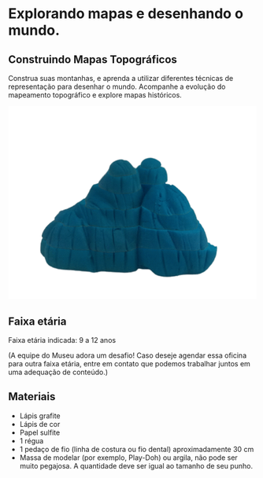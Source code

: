 # Explorando mapas e desenhando o mundo.
## Construindo Mapas Topográficos
Construa suas montanhas, e aprenda a utilizar diferentes técnicas de representação para desenhar o mundo. Acompanhe a evolução do mapeamento topográfico e explore mapas históricos.

![Gif Montanha](Webp_net-gifmaker.gif)
 ## Faixa etária 
 Faixa etária indicada: 9 a 12 anos
 
 (A equipe do Museu adora um desafio! Caso deseje agendar essa oficina para outra faixa etária, entre em contato que podemos trabalhar juntos em uma adequação de conteúdo.)
 ## Materiais
 - Lápis grafite
 - Lápis de cor
 - Papel sulfite
- 1 régua
- 1 pedaço de fio (linha de costura ou fio dental) aproximadamente 30 cm
- Massa de modelar (por exemplo, Play-Doh) ou argila, não pode ser muito pegajosa. A quantidade deve ser igual ao tamanho de seu punho.
